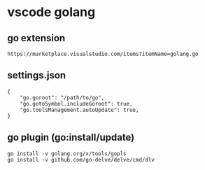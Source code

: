 # vscode golang

## go extension
```
https://marketplace.visualstudio.com/items?itemName=golang.go
```

## settings.json
```
{
    "go.goroot": "/path/to/go",
    "go.gotoSymbol.includeGoroot": true,
    "go.toolsManagement.autoUpdate": true,
}
```

## go plugin (go:install/update)
```
go install -v golang.org/x/tools/gopls
go install -v github.com/go-delve/delve/cmd/dlv
```